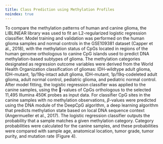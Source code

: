 ```yaml
---
title: Class Prediction using Methylation Profiles
noindex: true
---
```


To compare the methylation patterns of human and canine glioma, the LIBLINEAR library was used to fit an L2-regularized logistic regression classifier. Model training and validation was performed on the human glioma samples and normal controls in the GSE109381 dataset (Capper et al., 2018), with the methylation status of CpGs located in regions of the human genome orthologous to canine CpG islands used to predict DNA methylation-based subtypes of glioma. The methylation categories designated as regression outcome variables were derived from the World Health Organization classification of gliomas: IDH-wildtype adult glioma, IDH-mutant, 1p/19q-intact adult glioma, IDH-mutant, 1p/19q-codeleted adult glioma, adult normal control, pediatric glioma, and pediatric normal control. After model fitting, the logistic regression classifier was applied to the canine samples, using the -values of CpGs orthologous to the selected 11,495 Illumina 450K probes as input data. For classifier CpG sites in the canine samples with no methylation observations, $\beta$-values were predicted using the DNA module of the DeepCpG algorithm, a deep learning algorithm that predicts methylation state based on local DNA sequence context (Angermueller et al., 2017). The logistic regression classifier outputs the probability that a sample matches a given methylation category. Category probabilities were calculated for the canine samples, and these probabilities were compared with sample age, anatomical location, tumor grade, tumor purity, and mutation rate (Figure 4).

